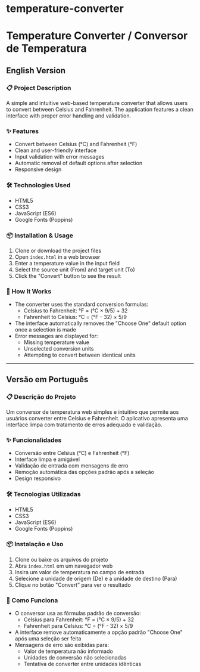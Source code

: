 # temperature-converter
# Temperature Converter / Conversor de Temperatura

## English Version

### 📋 Project Description
A simple and intuitive web-based temperature converter that allows users to convert between Celsius and Fahrenheit. The application features a clean interface with proper error handling and validation.

### ✨ Features
- Convert between Celsius (°C) and Fahrenheit (°F)
- Clean and user-friendly interface
- Input validation with error messages
- Automatic removal of default options after selection
- Responsive design

### 🛠️ Technologies Used
- HTML5
- CSS3
- JavaScript (ES6)
- Google Fonts (Poppins)

### 📦 Installation & Usage
1. Clone or download the project files
2. Open `index.html` in a web browser
3. Enter a temperature value in the input field
4. Select the source unit (From) and target unit (To)
5. Click the "Convert" button to see the result

### 🔧 How It Works
- The converter uses the standard conversion formulas:
  - Celsius to Fahrenheit: °F = (°C × 9/5) + 32
  - Fahrenheit to Celsius: °C = (°F - 32) × 5/9
- The interface automatically removes the "Choose One" default option once a selection is made
- Error messages are displayed for:
  - Missing temperature value
  - Unselected conversion units
  - Attempting to convert between identical units

---

## Versão em Português

### 📋 Descrição do Projeto
Um conversor de temperatura web simples e intuitivo que permite aos usuários converter entre Celsius e Fahrenheit. O aplicativo apresenta uma interface limpa com tratamento de erros adequado e validação.

### ✨ Funcionalidades
- Conversão entre Celsius (°C) e Fahrenheit (°F)
- Interface limpa e amigável
- Validação de entrada com mensagens de erro
- Remoção automática das opções padrão após a seleção
- Design responsivo

### 🛠️ Tecnologias Utilizadas
- HTML5
- CSS3
- JavaScript (ES6)
- Google Fonts (Poppins)

### 📦 Instalação e Uso
1. Clone ou baixe os arquivos do projeto
2. Abra `index.html` em um navegador web
3. Insira um valor de temperatura no campo de entrada
4. Selecione a unidade de origem (De) e a unidade de destino (Para)
5. Clique no botão "Convert" para ver o resultado

### 🔧 Como Funciona
- O conversor usa as fórmulas padrão de conversão:
  - Celsius para Fahrenheit: °F = (°C × 9/5) + 32
  - Fahrenheit para Celsius: °C = (°F - 32) × 5/9
- A interface remove automaticamente a opção padrão "Choose One" após uma seleção ser feita
- Mensagens de erro são exibidas para:
  - Valor de temperatura não informado
  - Unidades de conversão não selecionadas
  - Tentativa de converter entre unidades idênticas
